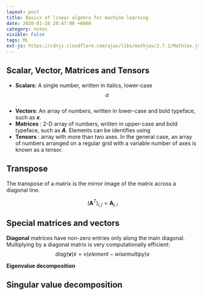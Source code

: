 ```yaml
---
layout: post
title: Basics of linear algebra for machine learning
date: 2020-01-28 20:47:00 +0800
category: notes
visible: False
tags: ML
ext-js: https://cdnjs.cloudflare.com/ajax/libs/mathjax/2.7.1/MathJax.js?config=TeX-AMS-MML_HTMLorMML
---
```

<!-- $$ \usepackage{amsmath} $$  -->
## Scalar, Vector, Matrices and Tensors

* **Scalars**: A single number, written in italics, lower-case $$ \alpha $$.
* **Vectors**: An array of numbers, written in lower-case and bold typeface, such as **_x_**.
* **Matrices** : 2-D array of numbers, wriiten in upper-case and bold typeface, such as **_A_**. Elements can be identifies using 
* **Tensors** : array with more than two axes. In the general case, an array of numbers arranged on a regular grid with a variable number of axes is known as a tensor.

## Transpose 
The transpose of a matrix is the mirror image of the matrix across a diagonal line.

$$ (\mathbf{A}^T)_{i,j} = \mathbf{A}_{j,i} $$

## Special matrices and vectors

**Diagonal** matrices have non-zero entries only along the main diagonal. Multiplying by a diagonal matrix is very computationally efficient:
$$ diag(\mathbf v) \dot x = v (element-wise multipy) x $$

**Eigenvalue decomposition**

**Singular value decomposition**
---
